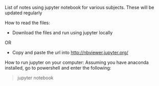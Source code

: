 List of notes using jupyter notebook for various subjects. These will be updated regularly

How to read the files:
- Download the files and run using jupyter locally

OR
- Copy and paste the url into http://nbviewer.jupyter.org/


How to run jupyter on your computer:
Assuming you have anaconda installed, go to powershell and enter the following:
>jupyter notebook
